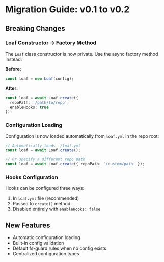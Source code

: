 # Migration Guide: v0.1 to v0.2

## Breaking Changes

### Loaf Constructor → Factory Method

The `Loaf` class constructor is now private. Use the async factory method instead:

**Before:**
```typescript
const loaf = new Loaf(config);
```

**After:**
```typescript
const loaf = await Loaf.create({
  repoPath: '/path/to/repo',
  enableHooks: true
});
```

### Configuration Loading

Configuration is now loaded automatically from `loaf.yml` in the repo root:

```typescript
// Automatically loads ./loaf.yml
const loaf = await Loaf.create();

// Or specify a different repo path
const loaf = await Loaf.create({ repoPath: '/custom/path' });
```

### Hooks Configuration

Hooks can be configured three ways:

1. In `loaf.yml` file (recommended)
2. Passed to `create()` method
3. Disabled entirely with `enableHooks: false`

## New Features

- Automatic configuration loading
- Built-in config validation
- Default fs-guard rules when no config exists
- Centralized configuration types